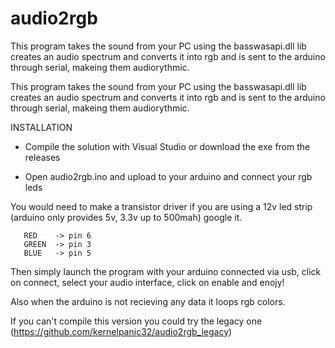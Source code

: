 # audio2rgb
This program takes the sound from your PC using the basswasapi.dll lib creates an audio spectrum and converts it into rgb and is sent to the arduino through serial, makeing them audiorythmic.

This program takes the sound from your PC using the basswasapi.dll lib creates an audio spectrum and converts it into rgb and is sent to the arduino through serial, makeing them audiorythmic.

INSTALLATION

- Compile the solution with Visual Studio or download the exe from the releases

- Open audio2rgb.ino and upload to your arduino and connect your rgb leds

You would need to make a transistor driver if you are using a 12v led strip (arduino only provides 5v, 3.3v up to 500mah) google it.

       RED    -> pin 6
       GREEN  -> pin 3
       BLUE   -> pin 5

Then simply launch the program with your arduino connected via usb, click on connect, select your audio interface, click on enable and enojy!

Also when the arduino is not recieving any data it loops rgb colors.

If you can't compile this version you could try the legacy one (https://github.com/kernelpanic32/audio2rgb_legacy)
